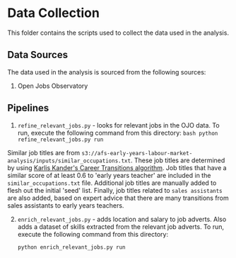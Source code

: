 # Data Collection

This folder contains the scripts used to collect the data used in the analysis.

## Data Sources

The data used in the analysis is sourced from the following sources:

1. Open Jobs Observatory

## Pipelines

1. `refine_relevant_jobs.py` - looks for relevant jobs in the OJO data. To run, execute the following command from this directory:
   `bash python refine_relevant_jobs.py run `

Similar job titles are from `s3://afs-early-years-labour-market-analysis/inputs/similar_occupations.txt`. These job titles are determined by using [Karlis Kander's Career Transitions algorithm](https://github.com/nestauk/mapping-career-causeways). Job titles that have a similar score of at least 0.6 to 'early years teacher' are included in the `similar_occupations.txt` file. Additional job titles are manually added to flesh out the initial 'seed' list. Finally, job titles related to `sales assistants` are also added, based on expert advice that there are many transitions from sales assistants to early years teachers.

2. `enrich_relevant_jobs.py` - adds location and salary to job adverts. Also adds a dataset of skills extracted from the relevant job adverts. To run, execute the following command from this directory:
   ```bash
   python enrich_relevant_jobs.py run
   ```
